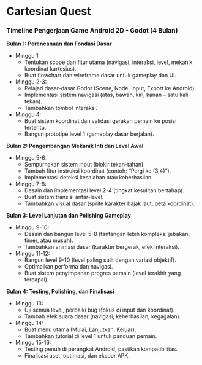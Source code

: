 # Cartesian Quest

### Timeline Pengerjaan Game Android 2D - Godot (4 Bulan)

**Bulan 1: Perencanaan dan Fondasi Dasar**
- Minggu 1:
  - Tentukan scope dan fitur utama (navigasi, interaksi, level, mekanik koordinat kartesius).
  - Buat flowchart dan wireframe dasar untuk gameplay dan UI.
- Minggu 2-3:
  - Pelajari dasar-dasar Godot (Scene, Node, Input, Export ke Android).
  - Implementasi sistem navigasi (atas, bawah, kiri, kanan – satu kali tekan).
  - Tambahkan tombol interaksi.
- Minggu 4:
  - Buat sistem koordinat dan validasi gerakan pemain ke posisi tertentu.
  - Bangun prototipe level 1 (gameplay dasar berjalan).

**Bulan 2: Pengembangan Mekanik Inti dan Level Awal**
- Minggu 5-6:
  - Sempurnakan sistem input (blokir tekan-tahan).
  - Tambah fitur instruksi koordinat (contoh: “Pergi ke (3,4)”).
  - Implementasi deteksi kesalahan atau keberhasilan.
- Minggu 7-8:
  - Desain dan implementasi level 2-4 (tingkat kesulitan bertahap).
  - Buat sistem transisi antar-level.
  - Tambahkan visual dasar (sprite karakter bajak laut, peta koordinat).

**Bulan 3: Level Lanjutan dan Polishing Gameplay**
- Minggu 9-10:
  - Desain dan bangun level 5-8 (tantangan lebih kompleks: jebakan, timer, atau musuh).
  - Tambahkan animasi dasar (karakter bergerak, efek interaksi).
- Minggu 11-12:
  - Bangun level 9-10 (level paling sulit dengan variasi objektif).
  - Optimalkan performa dan navigasi.
  - Buat sistem penyimpanan progres pemain (level terakhir yang tercapai).

**Bulan 4: Testing, Polishing, dan Finalisasi**
- Minggu 13:
  - Uji semua level, perbaiki bug (fokus di input dan koordinat).
  - Tambah efek suara dasar (navigasi, keberhasilan, kegagalan).
- Minggu 14:
  - Buat menu utama (Mulai, Lanjutkan, Keluar).
  - Tambahkan tutorial di level 1 untuk panduan pemain.
- Minggu 15-16:
  - Testing penuh di perangkat Android, pastikan kompatibilitas.
  - Finalisasi aset, optimasi, dan ekspor APK.
